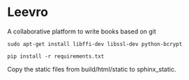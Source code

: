 # Leevro
A collaborative platform to write books based on git

    sudo apt-get install libffi-dev libssl-dev python-bcrypt

    pip install -r requirements.txt

Copy the static files from build/html/static to sphinx_static.



